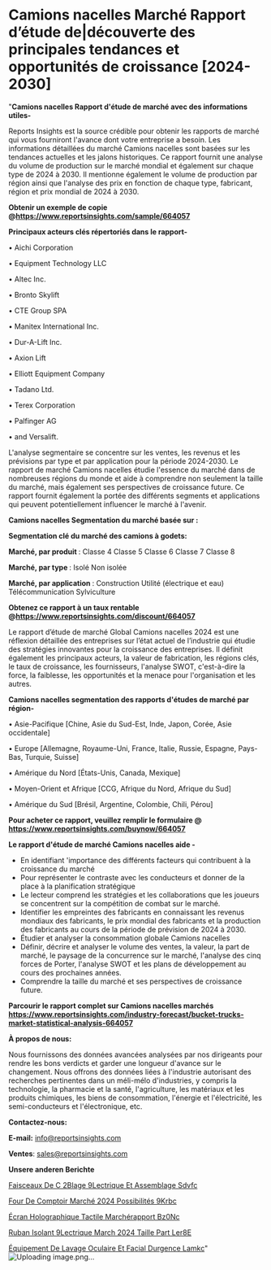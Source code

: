# Camions nacelles Marché Rapport d’étude de|découverte des principales tendances et opportunités de croissance [2024-2030]

"<strong>Camions nacelles Rapport d'étude de marché avec des informations utiles-</strong>

Reports Insights est la source crédible pour obtenir les rapports de marché qui vous fourniront l'avance dont votre entreprise a besoin. Les informations détaillées du marché Camions nacelles sont basées sur les tendances actuelles et les jalons historiques. Ce rapport fournit une analyse du volume de production sur le marché mondial et également sur chaque type de 2024 à 2030. Il mentionne également le volume de production par région ainsi que l'analyse des prix en fonction de chaque type, fabricant, région et prix mondial de 2024 à 2030.

<strong><b>Obtenir un exemple de copie @</b></strong><a href=https://www.reportsinsights.com/sample/664057><strong><b>https://www.reportsinsights.com/sample/664057</b></strong></a>

<b>Principaux acteurs clés répertoriés dans le rapport-</b>

<b> </b>• Aichi Corporation

• Equipment Technology LLC

• Altec Inc.

• Bronto Skylift

• CTE Group SPA

• Manitex International Inc.

• Dur-A-Lift Inc.

• Axion Lift

•  Elliott Equipment Company

• Tadano Ltd.

• Terex Corporation

• Palfinger AG

• and Versalift.

L'analyse segmentaire se concentre sur les ventes, les revenus et les prévisions par type et par application pour la période 2024-2030. Le rapport de marché Camions nacelles étudie l'essence du marché dans de nombreuses régions du monde et aide à comprendre non seulement la taille du marché, mais également ses perspectives de croissance future. Ce rapport fournit également la portée des différents segments et applications qui peuvent potentiellement influencer le marché à l'avenir.

<strong>Camions nacelles Segmentation du marché basée sur :</strong>

<strong> Segmentation clé du marché des camions à godets: </strong>

<strong> Marché, par produit </strong>:
Classe 4
Classe 5
Classe 6
Classe 7
Classe 8

<strong> Marché, par type </strong>:
Isolé
Non isolée

<strong> Marché, par application </strong>:
Construction
Utilité (électrique et eau)
Télécommunication
Sylviculture

<strong><b>Obtenez ce rapport à un taux rentable @</b></strong><a href=https://www.reportsinsights.com/discount/664057><strong><b>https://www.reportsinsights.com/discount/664057</b></strong></a>

Le rapport d’étude de marché Global Camions nacelles 2024 est une réflexion détaillée des entreprises sur l’état actuel de l’industrie qui étudie des stratégies innovantes pour la croissance des entreprises. Il définit également les principaux acteurs, la valeur de fabrication, les régions clés, le taux de croissance, les fournisseurs, l'analyse SWOT, c'est-à-dire la force, la faiblesse, les opportunités et la menace pour l'organisation et les autres.

<strong>Camions nacelles segmentation des rapports d'études de marché par région-</strong>

• Asie-Pacifique [Chine, Asie du Sud-Est, Inde, Japon, Corée, Asie occidentale]

• Europe [Allemagne, Royaume-Uni, France, Italie, Russie, Espagne, Pays-Bas, Turquie, Suisse]

• Amérique du Nord [États-Unis, Canada, Mexique]

• Moyen-Orient et Afrique [CCG, Afrique du Nord, Afrique du Sud]

• Amérique du Sud [Brésil, Argentine, Colombie, Chili, Pérou]

<strong>Pour acheter ce rapport, veuillez remplir le formulaire @   <a href=https://www.reportsinsights.com/buynow/664057>https://www.reportsinsights.com/buynow/664057</a></strong>

<strong>Le rapport d'étude de marché Camions nacelles aide -</strong>
<ul>
  <li>En identifiant 'importance des différents facteurs qui contribuent à la croissance du marché</li>
  <li>Pour représenter le contraste avec les conducteurs et donner de la place à la planification stratégique</li>
  <li>Le lecteur comprend les stratégies et les collaborations que les joueurs se concentrent sur la compétition de combat sur le marché.</li>
  <li>Identifier les empreintes des fabricants en connaissant les revenus mondiaux des fabricants, le prix mondial des fabricants et la production des fabricants au cours de la période de prévision de 2024 à 2030.</li>
  <li>Étudier et analyser la consommation globale Camions nacelles</li>
  <li>Définir, décrire et analyser le volume des ventes, la valeur, la part de marché, le paysage de la concurrence sur le marché, l'analyse des cinq forces de Porter, l'analyse SWOT et les plans de développement au cours des prochaines années.</li>
  <li>Comprendre la taille du marché et ses perspectives de croissance future.</li>
</ul>

<strong>Parcourir le rapport complet sur Camions nacelles marchés <a href=https://www.reportsinsights.com/industry-forecast/bucket-trucks-market-statistical-analysis-664057>https://www.reportsinsights.com/industry-forecast/bucket-trucks-market-statistical-analysis-664057</a></strong>

<strong>À propos de nous:</strong>

Nous fournissons des données avancées analysées par nos dirigeants pour rendre les bons verdicts et garder une longueur d'avance sur le changement. Nous offrons des données liées à l'industrie autorisant des recherches pertinentes dans un méli-mélo d'industries, y compris la technologie, la pharmacie et la santé, l'agriculture, les matériaux et les produits chimiques, les biens de consommation, l'énergie et l'électricité, les semi-conducteurs et l'électronique, etc.

<strong>Contactez-nous:</strong>

<strong>E-mail:</strong> <a href=mailto:info@reportsinsights.com>info@reportsinsights.com</a>

<strong>Ventes</strong>: <a href=mailto:sales@reportsinsights.com>sales@reportsinsights.com</a>

<strong>Unsere anderen Berichte</strong>

<a href=https://www.linkedin.com/pulse/faisceaux-de-c%C3%A2blage-%C3%A9lectrique-et-assemblage-sdvfc/>Faisceaux De C 2Blage  9Lectrique Et Assemblage Sdvfc</a>

<a href=https://www.linkedin.com/pulse/four-de-comptoir-marché-2024-possibilités-9krbc/>Four De Comptoir Marché 2024 Possibilités 9Krbc</a>

<a href=https://www.linkedin.com/pulse/écran-holographique-tactile-marchérapport-bz0nc/>Écran Holographique Tactile Marchérapport Bz0Nc</a>

<a href=https://www.linkedin.com/pulse/ruban-isolant-%C3%A9lectrique-march%C3%A9-2024-taille-part-ler8e/>Ruban Isolant  9Lectrique March 2024 Taille Part Ler8E</a>

<a href=https://www.linkedin.com/pulse/équipement-de-lavage-oculaire-et-facial-durgence-lamkc/>Équipement De Lavage Oculaire Et Facial Durgence Lamkc</a>"
![Uploading image.png…]()

